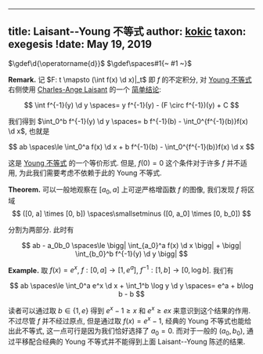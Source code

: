 
---
title: Laisant--Young 不等式
author: [kokic](/kokic.md)
taxon: exegesis
!date: May 19, 2019
---

$\gdef\d{\operatorname{d}}$
$\gdef\spaces#1{~ #1 ~}$

$\textbf{Remark.}$ 记 $F: t \mapsto (\int f(x) \d x)|_t$ 即 $f$ 的不定积分, 对 [Young 不等式](/mille-plateaux/young-inequality.md) 右侧使用 [Charles-Ange Laisant](https://en.wikipedia.org/wiki/Charles-Ange_Laisant) 的一个 [简单结论](https://en.wikipedia.org/wiki/Integral_of_inverse_functions): 

$$
\int f^{-1}(y) \d y \spaces= y f^{-1}(y) - (F \circ f^{-1})(y) + C
$$

我们得到 $\int_0^b f^{-1}(y) \d y \spaces= b f^{-1}(b) - \int_0^{f^{-1}(b)}f(x) \d x$, 也就是

$$
ab \spaces\le \int_0^a f(x) \d x + b f^{-1}(b) - \int_0^{f^{-1}(b)}f(x) \d x
$$

这是 [Young 不等式](/mille-plateaux/young-inequality.md) 的一个等价形式. 但是, $f(0) = 0$ 这个条件对于许多 $f$ 并不适用, 为此我们需要考虑不依赖于此的 Young 不等式.

$\textbf{Theorem.}$ 可以一般地观察在 $[a_0, a]$ 上可逆严格增函数 $f$ 的图像, 我们发现 $f$ 将区域 
$$ ([0, a] \times [0, b])  \spaces\smallsetminus ([0, a_0] \times [0, b_0]) $$ 

分割为两部分. 此时有

$$
ab - a_0b_0 \spaces\le 
\bigg| \int_{a_0}^a f(x) \d x \bigg| + \bigg| \int_{b_0}^b f^{-1}(y) \d y \bigg|
$$

$\textbf{Example.}$ 取 $f(x) = e^x$, $f: [0, a] \to [1, e^a]$, $f^{-1}: [1, b] \to [0, \log b]$. 我们有

$$
ab \spaces\le \int_0^a e^x \d x + \int_1^b \log y \d y \spaces= e^a + b\log b - b
$$

读者可以通过取 $b \in \{1, e\}$ 得到 $e^x - 1 \ge x$ 和 $e^x \ge ex$ 来意识到这个结果的作用. 不过尽管 $f$ 并不经过原点, 但是通过取 $f(x) = e^x-1$, 经典的 Young 不等式也能给出此不等式, 这一点可行是因为我们恰好选择了 $a_0 = 0$. 而对于一般的 $(a_0,b_0)$, 通过平移配合经典的 Young 不等式并不能得到上面 Laisant--Young 陈述的结果. 
